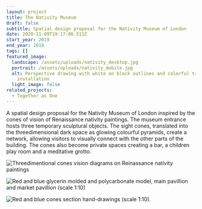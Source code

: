 ```yaml
---
layout: project
title: The Nativity Museum
draft: false
subtitle: Spatial design proposal for the Nativity Museum of London
date: 2020-11-09T19:17:06.511Z
start_year: 2019
end_year: 2019
tags: []
featured_image:
  landscape: /assets/uploads/nativity_desktop.jpg
  portrait: /assets/uploads/nativity_mobile.jpg
  alt: Perspective drawing with white on black outlines and colorful translucent
    installation
  light_image: false
related_projects:
  - Together as One
---
```

A spatial design proposal for the Nativity Museum of London inspired by the cones of vision of Renaissance nativity paintings. The museum entrance hosts three temporary sculptural objects. The sight cones, translated into the threedimensional dark space as glowing colourful pyramids, create a network, allowing visitors to visually connect with the other parts of the building. The cones also become private spaces creating a bar, a children play room and a meditative grotto. 

![Threedimentional cones vision diagrams on Reinassance nativity paintings](/assets/uploads/nativity2.jpg "The Nativity Museum – Cones vision diagrams on Renaissance nativity paintings")

![Red and blue glycerin molded and polycarbonate model, main pavillion and market pavillion (scale 1:10)](/assets/uploads/nativity9.jpg "The Nativity Museum – Glycerin and polycarbonate model of the pavillions (scale 1:10)")

![Red and blue cones section hand-drawings (scale 1:10).](/assets/uploads/nativity4.jpg "The Nativity Museum – Pavillions' cones sections hand-drawings (scale 1:10)")